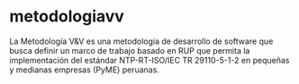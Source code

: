 # metodologiavv
La Metodología V&amp;V es una metodología de desarrollo de software que busca definir un marco de trabajo basado en RUP que permita la implementación del estándar NTP-RT-ISO/IEC TR 29110-5-1-2 en pequeñas y medianas empresas (PyME) peruanas.
